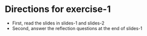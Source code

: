 # Directions for exercise-1

* First, read the slides in slides-1 and slides-2
* Second, answer the reflection questions at the end of slides-1